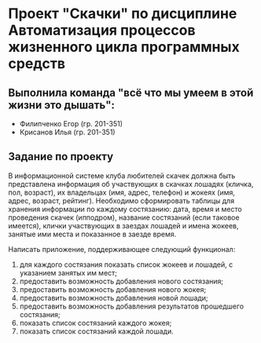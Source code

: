 # Проект "Скачки" по дисциплине Автоматизация процессов жизненного цикла программных средств
## Выполнила команда "всё что мы умеем в этой жизни это дышать":
- Филипченко Егор (гр. 201-351)
- Крисанов Илья (гр. 201-351)

## Задание по проекту
В информационной системе клуба любителей скачек должна быть представлена информация об участвующих в скачках лошадях (кличка, пол, возраст), их владельцах (имя, адрес, телефон) и жокеях (имя, адрес, возраст, рейтинг). Необходимо сформировать таблицы для хранения информации по каждому состязанию: дата, время и место проведения скачек (ипподром), название состязаний (если таковое имеется), клички участвующих в заездах лошадей и имена жокеев, занятые ими места и показанное в заезде время.

Написать приложение, поддерживающее следующий функционал:
1) для каждого состязания показать список жокеев и лошадей, с указанием занятых им мест;
2) предоставить возможность добавления нового состязания;
3) предоставить возможность добавления нового жокея;
4) предоставить возможность добавления новой лошади;
5) предоставить возможность добавления результатов прошедшего состязания;
6) показать список состязаний каждого жокея;
6) показать список состязаний каждой лошади.
